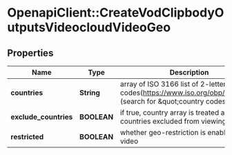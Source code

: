 # OpenapiClient::CreateVodClipbodyOutputsVideocloudVideoGeo

## Properties
Name | Type | Description | Notes
------------ | ------------- | ------------- | -------------
**countries** | **String** | array of ISO 3166 list of 2-letter codes(https://www.iso.org/obp/ui/#home) (search for &amp;quot;country codes&amp;quot;) | 
**exclude_countries** | **BOOLEAN** | if true, country array is treated as a list of countries excluded from viewing | 
**restricted** | **BOOLEAN** | whether geo-restriction is enabled for this video | 



